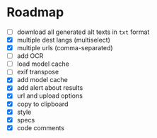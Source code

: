 # Roadmap

- [ ] download all generated alt texts in `txt` format
- [x] multiple dest langs (multiselect)
- [x] multiple urls (comma-separated)
- [ ] add OCR
- [ ] load model cache
- [ ] exif transpose
- [x] add model cache
- [x] add alert about results
- [x] url and upload options
- [x] copy to clipboard
- [x] style
- [x] specs
- [x] code comments